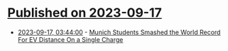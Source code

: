 # [Published on 2023-09-17](index.md)

* [2023-09-17, 03:44:00](https://tech.slashdot.org/story/23/09/17/0023248/munich-students-smashed-the-world-record-for-ev-distance-on-a-single-charge?utm_source=rss1.0mainlinkanon&utm_medium=feed) - [Munich Students Smashed the World Record For EV Distance On a Single Charge](https://tech.slashdot.org/story/23/09/17/0023248/munich-students-smashed-the-world-record-for-ev-distance-on-a-single-charge?utm_source=rss1.0mainlinkanon&utm_medium=feed)
